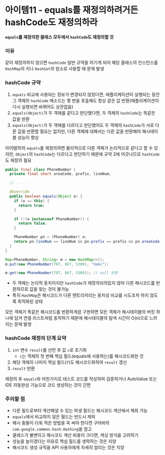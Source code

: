 # 아이템11 - equals를 재정의하려거든 hashCode도 재정의하라

**```equals```를 재정의한 클래스 모두에서 ```hashCode```도 재정의할 것**

### 이유
같이 재정의하지 않으면 ```hashCode``` 일반 규약을 어기게 되어 해당 클래스의 인스턴스를 ```HashMap```의 키나 ```HashSet```의 원소로 사용할 때 문제 발생

### hashCode 규약
1. ```equals``` 비교에 사용되는 정보가 변경되지 않았다면, 애플리케이션이 실행되는 동안 그 객체의 ```hashCode``` 메소드는 몇 번을 호출해도 항상 같은 값 반환(애플리케이션이 다시 실행되면 바뀌어도 상관없음)
2. ```equals(Object)```가 두 객체를 같다고 판단했다면, 두 객체의 ```hashCode```는 똑같은 값을 반환
3. ```equals(Object)```가 두 객체를 다르다고 판단했어도 두 객체의 ```hashCode```가 서로 다른 값을 반환할 필요는 없지만, 다른 객체에 대해서는 다른 값을 반환해야 해시테이블 성능이 향상

아이템10의 ```equals```를 재정의하면 물리적으로 다른 객체가 논리적으로 같다고 할 수 있지만, ```Object```의 ```hashCode```는 다르다고 판단하기 때문에 규약 2에 어긋나므로 ```hashCode```도 재정의 필요

```JAVA
public final class PhoneNumber {
  private final short areaCode, prefix, lineNum;

  // . . .

  @Override
  public boolean equals(Object o) {
    if (o == this) {
      return true;
    }

    if (!(o instanceof PhoneNumber)) {
      return false;
    }

    PhoneNumber pn = (PhoneNumber) o;
    return pn.lineNum == lineNum && pn.prefix == prefix && pn.areaCode == areaCode;
  }
}
```
```JAVA
Map<PhoneNumber, String> m = new HashMap<>();
m.put(new PhoneNumber(707, 867, 5309), "dami");

m.get(new PhoneNumber(707, 867, 5309)); // null 반환
```
- 두 객체는 논리적 동치이지만 ```hashCode```가 재정의되어있지 않아 다른 해시코드를 반환하므로 값을 찾는 것이 불가능
- 특히 ```HashMap```은 해시코드가 다른 엔트리끼리는 동치성 비교를 시도조차 하지 않도록 최적화된 상태

모든 객체가 똑같은 해시코드를 반환하게끔 구현하면 모든 객체가 해시테이블의 버킷 하나에 담겨 연결 리스트처럼 동작하기 때문에 해시테이블의 탐색 시간이 O(n)으로 느려지는 문제 발생

### hashCode 재정의 단계 요약
1. ```int``` 변수 ```result```를 선언 후 값 ```c```로 초기화
    - ```c```는 객체의 첫 번째 핵심 필드(equals에 사용하는)를 해시코드화한 것
2. 해당 객체의 나머지 핵심 필드(```f```)도 해시코드화하여 ```result``` 갱신
3. ```result``` 반환

재정의 후 ```equals```와 마찬가지로 테스트 코드를 작성하여 검증하거나 AutoValue 또는 IDE 자동완성 기능으로 코드 생성하는 것이 간편

### 주의할 점
- 다른 필드로부터 계산해낼 수 있는 파생 필드는 해시코드 계산에서 제외 가능
- ```equals```에서 비교하지 않은 필드는 반드시 제외
- 해시 충돌이 더욱 적은 방법을 꼭 써야 한다면 구아바의 ```com.google.common.hash.Hashing```을 참고
- 클래스가 불변이고 해시코드 계산 비용이 크다면, 캐싱 방식을 고려하기
- 성능을 높이겠다는 이유로 핵심 필드를 생략하는 것은 지양
- 해시코드 생성 규칙을 API 사용자에게 자세히 알리는 것은 지양
